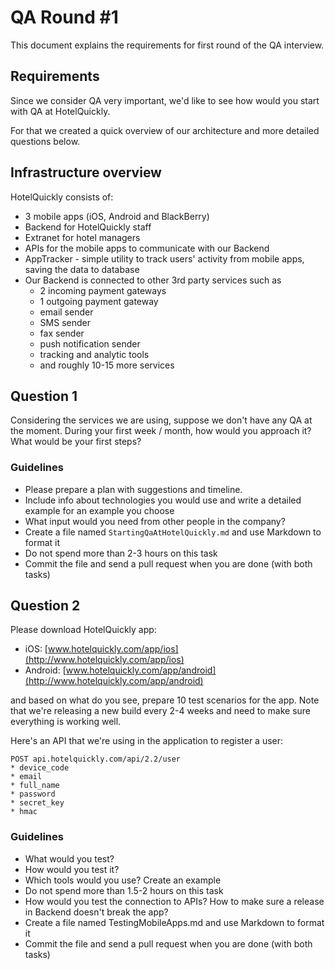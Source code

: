 # QA Round #1

This document explains the requirements for first round of the QA interview.

## Requirements

Since we consider QA very important, we'd like to see how would you start with QA at HotelQuickly.

For that we created a quick overview of our architecture and more detailed questions below.

## Infrastructure overview

HotelQuickly consists of:

* 3 mobile apps (iOS, Android and BlackBerry)
* Backend for HotelQuickly staff
* Extranet for hotel managers
* APIs for the mobile apps to communicate with our Backend
* AppTracker - simple utility to track users' activity from mobile apps, saving the data to database
* Our Backend is connected to other 3rd party services such as
  * 2 incoming payment gateways
  * 1 outgoing payment gateway
  * email sender
  * SMS sender
  * fax sender
  * push notification sender
  * tracking and analytic tools
  * and roughly 10-15 more services

## Question 1

Considering the services we are using, suppose we don't have any QA at the moment. During your first week / month, how would you approach it? What would be your first steps?

### Guidelines

* Please prepare a plan with suggestions and timeline.
* Include info about technologies you would use and write a detailed example for an example you choose
* What input would you need from other people in the company?
* Create a file named ```StartingQaAtHotelQuickly.md``` and use Markdown to format it
* Do not spend more than 2-3 hours on this task
* Commit the file and send a pull request when you are done (with both tasks)

## Question 2

Please download HotelQuickly app:

* iOS: [www.hotelquickly.com/app/ios](http://www.hotelquickly.com/app/ios)
* Android: [www.hotelquickly.com/app/android](http://www.hotelquickly.com/app/android)

and based on what do you see, prepare 10 test scenarios for the app. Note that we're releasing a new build every 2-4 weeks and need to make sure everything is working well.

Here's an API that we're using in the application to register a user:

```
POST api.hotelquickly.com/api/2.2/user
* device_code
* email
* full_name
* password
* secret_key
* hmac
```

### Guidelines

* What would you test?
* How would you test it?
* Which tools would you use? Create an example
* Do not spend more than 1.5-2 hours on this task
* How would you test the connection to APIs? How to make sure a release in Backend doesn't break the app?
* Create a file named TestingMobileApps.md and use Markdown to format it
* Commit the file and send a pull request when you are done (with both tasks)

